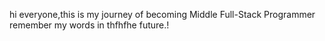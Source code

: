 hi everyone,this is my journey of becoming Middle Full-Stack Programmer remember my words in thfhfhe future.!
